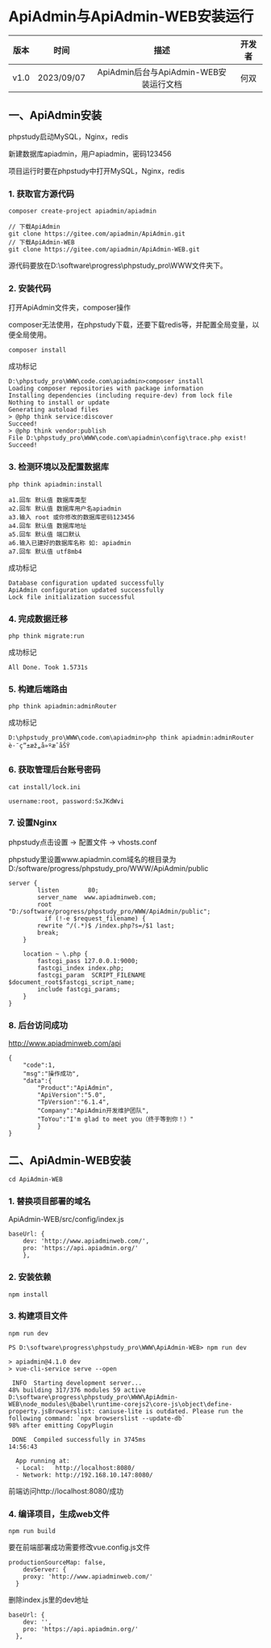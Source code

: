 # ApiAdmin与ApiAdmin-WEB安装运行

| 版本 |    时间    |                  描述                  | 开发者 |
| :--: | :--------: | :------------------------------------: | :----: |
| v1.0 | 2023/09/07 | ApiAdmin后台与ApiAdmin-WEB安装运行文档 |  何双  |

## 一、ApiAdmin安装

phpstudy启动MySQL，Nginx，redis

新建数据库apiadmin，用户apiadmin，密码123456

项目运行时要在phpstudy中打开MySQL，Nginx，redis

### 1. 获取官方源代码

```
composer create-project apiadmin/apiadmin

// 下载ApiAdmin
git clone https://gitee.com/apiadmin/ApiAdmin.git
// 下载ApiAdmin-WEB
git clone https://gitee.com/apiadmin/ApiAdmin-WEB.git
```

源代码要放在D:\software\progress\phpstudy_pro\WWW文件夹下。

### 2. 安装代码

打开ApiAdmin文件夹，composer操作

composer无法使用，在phpstudy下载，还要下载redis等，并配置全局变量，以便全局使用。

```
composer install
```

成功标记

```
D:\phpstudy_pro\WWW\code.com\apiadmin>composer install
Loading composer repositories with package information
Installing dependencies (including require-dev) from lock file
Nothing to install or update
Generating autoload files
> @php think service:discover
Succeed!
> @php think vendor:publish
File D:\phpstudy_pro\WWW\code.com\apiadmin\config\trace.php exist!
Succeed!
```

### 3. 检测环境以及配置数据库

```
php think apiadmin:install
```

```
a1.回车 默认值 数据库类型
a2.回车 默认值 数据库用户名apiadmin
a3.输入 root 或你修改的数据库密码123456
a4.回车 默认值 数据库地址
a5.回车 默认值 端口默认
a6.输入已建好的数据库名称 如: apiadmin
a7.回车 默认值 utf8mb4
```

成功标记

```
Database configuration updated successfully
ApiAdmin configuration updated successfully
Lock file initialization successful
```

### 4. 完成数据迁移

```
php think migrate:run
```

成功标记

```
All Done. Took 1.5731s
```

### 5. 构建后端路由

```
php think apiadmin:adminRouter
```

成功标记

```
D:\phpstudy_pro\WWW\code.com\apiadmin>php think apiadmin:adminRouter
è·¯ç”±æž„å»ºæˆåŠŸ
```

### 6. 获取管理后台账号密码

```
cat install/lock.ini

username:root, password:SxJKdWvi
```

### 7. 设置Nginx

phpstudy点击设置 -> 配置文件 -> vhosts.conf

phpstudy里设置www.apiadmin.com域名的根目录为D:/software/progress/phpstudy_pro/WWW/ApiAdmin/public

```
server {
        listen        80;
        server_name  www.apiadminweb.com;
        root   "D:/software/progress/phpstudy_pro/WWW/ApiAdmin/public";
          if (!-e $request_filename) {
        rewrite ^/(.*)$ /index.php?s=/$1 last;
        break;
    }

    location ~ \.php {
        fastcgi_pass 127.0.0.1:9000;
        fastcgi_index index.php;
        fastcgi_param  SCRIPT_FILENAME  $document_root$fastcgi_script_name;
        include fastcgi_params;
    }
}
```

### 8. 后台访问成功

http://www.apiadminweb.com/api

```
{
	"code":1,
	"msg":"操作成功",
	"data":{		
		"Product":"ApiAdmin",
		"ApiVersion":"5.0",
		"TpVersion":"6.1.4",
		"Company":"ApiAdmin开发维护团队",
		"ToYou":"I'm glad to meet you（终于等到你！）"
		}
}
```



## 二、ApiAdmin-WEB安装

```
cd ApiAdmin-WEB
```

### 1. 替换项目部署的域名

ApiAdmin-WEB/src/config/index.js 

```
baseUrl: {
    dev: 'http://www.apiadminweb.com/',
    pro: 'https://api.apiadmin.org/'
    },
```

### 2. 安装依赖

```
npm install
```

### 3. 构建项目文件

```
npm run dev
```

```
PS D:\software\progress\phpstudy_pro\WWW\ApiAdmin-WEB> npm run dev

> apiadmin@4.1.0 dev
> vue-cli-service serve --open

 INFO  Starting development server...
48% building 317/376 modules 59 active D:\software\progress\phpstudy_pro\WWW\ApiAdmin-WEB\node_modules\@babel\runtime-corejs2\core-js\object\define-property.jsBrowserslist: caniuse-lite is outdated. Please run the following command: `npx browserslist --update-db`
98% after emitting CopyPlugin

 DONE  Compiled successfully in 3745ms                                                                             14:56:43

  App running at:
  - Local:   http://localhost:8080/
  - Network: http://192.168.10.147:8080/
```

前端访问http://localhost:8080/成功

### 4. 编译项目，生成web文件

```
npm run build
```



要在前端部署成功需要修改vue.config.js文件

```
productionSourceMap: false,
    devServer: {
    proxy: 'http://www.apiadminweb.com/'
  }
```

删除index.js里的dev地址

```
baseUrl: {
    dev: '',
    pro: 'https://api.apiadmin.org/'
  },
```

